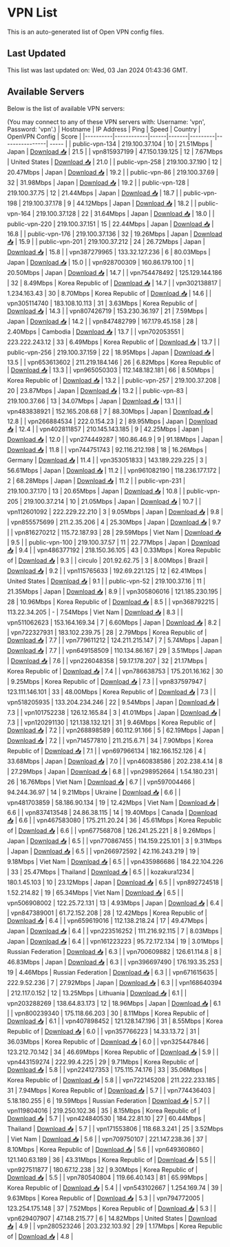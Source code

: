 # VPN List

This is an auto-generated list of Open VPN config files.

## Last Updated

This list was last updated on: Wed, 03 Jan 2024 01:43:36 GMT.

## Available Servers

Below is the list of available VPN servers:

(You may connect to any of these VPN servers with: Username: 'vpn', Password: 'vpn'.)
| Hostname | IP Address | Ping | Speed | Country | OpenVPN Config | Score |
|----------|------------|------|-------|---------|----------------| ----- |
| public-vpn-134 | 219.100.37.104 | 10 | 21.51Mbps | Japan | [Download 📥](./configs/server_0_JP.ovpn) | 21.5 |
| vpn815937199 | 47.150.139.125 | 12 | 7.67Mbps | United States | [Download 📥](./configs/server_1_US.ovpn) | 21.0 |
| public-vpn-258 | 219.100.37.190 | 12 | 20.47Mbps | Japan | [Download 📥](./configs/server_2_JP.ovpn) | 19.2 |
| public-vpn-86 | 219.100.37.69 | 32 | 31.98Mbps | Japan | [Download 📥](./configs/server_3_JP.ovpn) | 19.2 |
| public-vpn-128 | 219.100.37.75 | 12 | 21.44Mbps | Japan | [Download 📥](./configs/server_4_JP.ovpn) | 18.7 |
| public-vpn-198 | 219.100.37.178 | 9 | 44.12Mbps | Japan | [Download 📥](./configs/server_5_JP.ovpn) | 18.2 |
| public-vpn-164 | 219.100.37.128 | 22 | 31.64Mbps | Japan | [Download 📥](./configs/server_6_JP.ovpn) | 18.0 |
| public-vpn-220 | 219.100.37.151 | 15 | 22.44Mbps | Japan | [Download 📥](./configs/server_7_JP.ovpn) | 16.8 |
| public-vpn-176 | 219.100.37.136 | 32 | 19.26Mbps | Japan | [Download 📥](./configs/server_8_JP.ovpn) | 15.9 |
| public-vpn-201 | 219.100.37.212 | 24 | 26.72Mbps | Japan | [Download 📥](./configs/server_9_JP.ovpn) | 15.8 |
| vpn387279965 | 133.32.127.236 | 6 | 80.03Mbps | Japan | [Download 📥](./configs/server_10_JP.ovpn) | 15.0 |
| vpn928700309 | 160.86.179.100 | 1 | 20.50Mbps | Japan | [Download 📥](./configs/server_11_JP.ovpn) | 14.7 |
| vpn754478492 | 125.129.144.186 | 32 | 8.49Mbps | Korea Republic of | [Download 📥](./configs/server_12_KR.ovpn) | 14.7 |
| vpn302138817 | 1.234.163.43 | 30 | 8.70Mbps | Korea Republic of | [Download 📥](./configs/server_13_KR.ovpn) | 14.6 |
| vpn305114740 | 183.108.10.113 | 31 | 3.63Mbps | Korea Republic of | [Download 📥](./configs/server_14_KR.ovpn) | 14.3 |
| vpn807426719 | 153.230.36.197 | 21 | 7.59Mbps | Japan | [Download 📥](./configs/server_15_JP.ovpn) | 14.2 |
| vpn847482799 | 167.179.45.158 | 28 | 2.40Mbps | Cambodia | [Download 📥](./configs/server_16_KH.ovpn) | 13.7 |
| vpn702053551 | 223.222.243.12 | 33 | 6.49Mbps | Korea Republic of | [Download 📥](./configs/server_17_KR.ovpn) | 13.7 |
| public-vpn-256 | 219.100.37.159 | 22 | 18.95Mbps | Japan | [Download 📥](./configs/server_18_JP.ovpn) | 13.5 |
| vpn653613602 | 211.219.184.146 | 26 | 6.82Mbps | Korea Republic of | [Download 📥](./configs/server_19_KR.ovpn) | 13.3 |
| vpn965050303 | 112.148.182.181 | 66 | 8.50Mbps | Korea Republic of | [Download 📥](./configs/server_20_KR.ovpn) | 13.2 |
| public-vpn-257 | 219.100.37.208 | 20 | 23.87Mbps | Japan | [Download 📥](./configs/server_21_JP.ovpn) | 13.2 |
| public-vpn-83 | 219.100.37.66 | 13 | 34.07Mbps | Japan | [Download 📥](./configs/server_22_JP.ovpn) | 13.1 |
| vpn483838921 | 152.165.208.68 | 7 | 88.30Mbps | Japan | [Download 📥](./configs/server_23_JP.ovpn) | 12.8 |
| vpn266884534 | 222.0.154.23 | 2 | 89.95Mbps | Japan | [Download 📥](./configs/server_24_JP.ovpn) | 12.4 |
| vpn402811857 | 210.145.143.185 | 9 | 42.25Mbps | Japan | [Download 📥](./configs/server_25_JP.ovpn) | 12.0 |
| vpn274449287 | 160.86.46.9 | 9 | 91.18Mbps | Japan | [Download 📥](./configs/server_26_JP.ovpn) | 11.8 |
| vpn744751743 | 92.116.212.198 | 18 | 16.26Mbps | Germany | [Download 📥](./configs/server_27_DE.ovpn) | 11.4 |
| vpn353051833 | 143.189.229.225 | 3 | 56.61Mbps | Japan | [Download 📥](./configs/server_28_JP.ovpn) | 11.2 |
| vpn961082190 | 118.236.177.172 | 2 | 68.28Mbps | Japan | [Download 📥](./configs/server_29_JP.ovpn) | 11.2 |
| public-vpn-231 | 219.100.37.170 | 13 | 20.65Mbps | Japan | [Download 📥](./configs/server_30_JP.ovpn) | 10.8 |
| public-vpn-205 | 219.100.37.214 | 10 | 21.05Mbps | Japan | [Download 📥](./configs/server_31_JP.ovpn) | 10.7 |
| vpn112601092 | 222.229.22.210 | 3 | 9.05Mbps | Japan | [Download 📥](./configs/server_32_JP.ovpn) | 9.8 |
| vpn855575699 | 211.2.35.206 | 4 | 25.30Mbps | Japan | [Download 📥](./configs/server_33_JP.ovpn) | 9.7 |
| vpn816270212 | 115.72.187.93 | 28 | 29.59Mbps | Viet Nam | [Download 📥](./configs/server_34_VN.ovpn) | 9.5 |
| public-vpn-100 | 219.100.37.57 | 11 | 22.77Mbps | Japan | [Download 📥](./configs/server_35_JP.ovpn) | 9.4 |
| vpn486377192 | 218.150.36.105 | 43 | 0.33Mbps | Korea Republic of | [Download 📥](./configs/server_36_KR.ovpn) | 9.3 |
| circulo | 201.92.62.75 | 3 | 8.00Mbps | Brazil | [Download 📥](./configs/server_37_BR.ovpn) | 9.2 |
| vpn115765633 | 192.69.221.125 | 12 | 62.41Mbps | United States | [Download 📥](./configs/server_38_US.ovpn) | 9.1 |
| public-vpn-52 | 219.100.37.16 | 11 | 21.35Mbps | Japan | [Download 📥](./configs/server_39_JP.ovpn) | 8.9 |
| vpn305806016 | 121.185.230.195 | 28 | 10.96Mbps | Korea Republic of | [Download 📥](./configs/server_40_KR.ovpn) | 8.5 |
| vpn368792215 | 113.22.34.205 | - | 7.54Mbps | Viet Nam | [Download 📥](./configs/server_41_VN.ovpn) | 8.3 |
| vpn511062623 | 153.164.169.34 | 7 | 6.60Mbps | Japan | [Download 📥](./configs/server_42_JP.ovpn) | 8.2 |
| vpn722327931 | 183.102.239.75 | 28 | 2.79Mbps | Korea Republic of | [Download 📥](./configs/server_43_KR.ovpn) | 7.7 |
| vpn779611212 | 124.211.215.147 | 7 | 5.74Mbps | Japan | [Download 📥](./configs/server_44_JP.ovpn) | 7.7 |
| vpn649158509 | 110.134.86.167 | 29 | 3.51Mbps | Japan | [Download 📥](./configs/server_45_JP.ovpn) | 7.6 |
| vpn226048358 | 59.17.178.207 | 32 | 21.17Mbps | Korea Republic of | [Download 📥](./configs/server_46_KR.ovpn) | 7.4 |
| vpn786638753 | 175.201.16.162 | 30 | 9.25Mbps | Korea Republic of | [Download 📥](./configs/server_47_KR.ovpn) | 7.3 |
| vpn837597947 | 123.111.146.101 | 33 | 48.00Mbps | Korea Republic of | [Download 📥](./configs/server_48_KR.ovpn) | 7.3 |
| vpn518205935 | 133.204.234.246 | 22 | 9.54Mbps | Japan | [Download 📥](./configs/server_49_JP.ovpn) | 7.3 |
| vpn101752238 | 126.12.165.84 | 3 | 41.01Mbps | Japan | [Download 📥](./configs/server_50_JP.ovpn) | 7.3 |
| vpn120291130 | 121.138.132.121 | 31 | 9.46Mbps | Korea Republic of | [Download 📥](./configs/server_51_KR.ovpn) | 7.2 |
| vpn268898589 | 60.112.91.166 | 5 | 62.19Mbps | Japan | [Download 📥](./configs/server_52_JP.ovpn) | 7.2 |
| vpn714577810 | 211.215.6.71 | 34 | 7.90Mbps | Korea Republic of | [Download 📥](./configs/server_53_KR.ovpn) | 7.1 |
| vpn697966134 | 182.166.152.126 | 4 | 33.68Mbps | Japan | [Download 📥](./configs/server_54_JP.ovpn) | 7.0 |
| vpn460838586 | 202.238.4.14 | 8 | 27.29Mbps | Japan | [Download 📥](./configs/server_55_JP.ovpn) | 6.8 |
| vpn298952664 | 1.54.180.231 | 26 | 16.76Mbps | Viet Nam | [Download 📥](./configs/server_56_VN.ovpn) | 6.7 |
| vpn597004466 | 94.244.36.97 | 14 | 9.21Mbps | Ukraine | [Download 📥](./configs/server_57_UA.ovpn) | 6.6 |
| vpn481703859 | 58.186.90.134 | 19 | 12.42Mbps | Viet Nam | [Download 📥](./configs/server_58_VN.ovpn) | 6.6 |
| vpn837413548 | 24.86.38.115 | 14 | 19.40Mbps | Canada | [Download 📥](./configs/server_59_CA.ovpn) | 6.6 |
| vpn467583080 | 175.211.20.24 | 36 | 45.61Mbps | Korea Republic of | [Download 📥](./configs/server_60_KR.ovpn) | 6.6 |
| vpn677568708 | 126.241.25.221 | 8 | 9.26Mbps | Japan | [Download 📥](./configs/server_61_JP.ovpn) | 6.5 |
| vpn770867455 | 114.159.225.101 | 3 | 9.31Mbps | Japan | [Download 📥](./configs/server_62_JP.ovpn) | 6.5 |
| vpn266972592 | 42.116.243.219 | 19 | 9.18Mbps | Viet Nam | [Download 📥](./configs/server_63_VN.ovpn) | 6.5 |
| vpn435986686 | 184.22.104.226 | 33 | 25.47Mbps | Thailand | [Download 📥](./configs/server_64_TH.ovpn) | 6.5 |
| kozakura1234 | 180.1.45.103 | 10 | 23.12Mbps | Japan | [Download 📥](./configs/server_65_JP.ovpn) | 6.5 |
| vpn892724518 | 1.52.214.82 | 19 | 65.34Mbps | Viet Nam | [Download 📥](./configs/server_66_VN.ovpn) | 6.5 |
| vpn506908002 | 122.25.72.131 | 13 | 4.93Mbps | Japan | [Download 📥](./configs/server_67_JP.ovpn) | 6.4 |
| vpn847389001 | 61.72.152.208 | 28 | 12.42Mbps | Korea Republic of | [Download 📥](./configs/server_68_KR.ovpn) | 6.4 |
| vpn659619016 | 112.138.218.24 | 17 | 49.47Mbps | Japan | [Download 📥](./configs/server_69_JP.ovpn) | 6.4 |
| vpn223516252 | 111.216.92.115 | 7 | 8.03Mbps | Japan | [Download 📥](./configs/server_70_JP.ovpn) | 6.4 |
| vpn161223223 | 95.72.172.134 | 19 | 3.01Mbps | Russian Federation | [Download 📥](./configs/server_71_RU.ovpn) | 6.3 |
| vpn700609882 | 126.61.114.8 | 8 | 46.83Mbps | Japan | [Download 📥](./configs/server_72_JP.ovpn) | 6.3 |
| vpn396697490 | 176.193.35.253 | 19 | 4.46Mbps | Russian Federation | [Download 📥](./configs/server_73_RU.ovpn) | 6.3 |
| vpn671615635 | 222.9.52.236 | 7 | 27.92Mbps | Japan | [Download 📥](./configs/server_74_JP.ovpn) | 6.3 |
| vpn168640394 | 212.117.0.152 | 12 | 13.25Mbps | Lithuania | [Download 📥](./configs/server_75_LT.ovpn) | 6.1 |
| vpn203288269 | 138.64.83.173 | 12 | 18.96Mbps | Japan | [Download 📥](./configs/server_76_JP.ovpn) | 6.1 |
| vpn800239340 | 175.118.66.203 | 30 | 8.11Mbps | Korea Republic of | [Download 📥](./configs/server_77_KR.ovpn) | 6.1 |
| vpn407898452 | 121.128.147.196 | 31 | 8.55Mbps | Korea Republic of | [Download 📥](./configs/server_78_KR.ovpn) | 6.0 |
| vpn357766223 | 14.33.13.72 | 31 | 36.03Mbps | Korea Republic of | [Download 📥](./configs/server_79_KR.ovpn) | 6.0 |
| vpn325447846 | 123.212.70.142 | 34 | 46.69Mbps | Korea Republic of | [Download 📥](./configs/server_80_KR.ovpn) | 5.9 |
| vpn443159274 | 222.99.4.225 | 29 | 9.71Mbps | Korea Republic of | [Download 📥](./configs/server_81_KR.ovpn) | 5.8 |
| vpn224127353 | 175.115.74.176 | 33 | 35.06Mbps | Korea Republic of | [Download 📥](./configs/server_82_KR.ovpn) | 5.8 |
| vpn722145208 | 211.222.233.185 | 31 | 7.94Mbps | Korea Republic of | [Download 📥](./configs/server_83_KR.ovpn) | 5.7 |
| vpn774436403 | 5.18.180.255 | 6 | 19.59Mbps | Russian Federation | [Download 📥](./configs/server_84_RU.ovpn) | 5.7 |
| vpn119804016 | 219.250.102.36 | 35 | 8.15Mbps | Korea Republic of | [Download 📥](./configs/server_85_KR.ovpn) | 5.7 |
| vpn424840530 | 184.22.81.10 | 27 | 60.44Mbps | Thailand | [Download 📥](./configs/server_86_TH.ovpn) | 5.7 |
| vpn171553806 | 118.68.3.241 | 25 | 3.52Mbps | Viet Nam | [Download 📥](./configs/server_87_VN.ovpn) | 5.6 |
| vpn709750107 | 221.147.238.36 | 37 | 8.10Mbps | Korea Republic of | [Download 📥](./configs/server_88_KR.ovpn) | 5.6 |
| vpn649360860 | 121.140.63.189 | 36 | 43.31Mbps | Korea Republic of | [Download 📥](./configs/server_89_KR.ovpn) | 5.5 |
| vpn927511877 | 180.67.12.238 | 32 | 9.30Mbps | Korea Republic of | [Download 📥](./configs/server_90_KR.ovpn) | 5.5 |
| vpn780540804 | 119.66.40.143 | 81 | 65.99Mbps | Korea Republic of | [Download 📥](./configs/server_91_KR.ovpn) | 5.4 |
| vpn543102667 | 1.254.169.74 | 39 | 9.63Mbps | Korea Republic of | [Download 📥](./configs/server_92_KR.ovpn) | 5.3 |
| vpn794772005 | 123.254.175.148 | 37 | 7.52Mbps | Korea Republic of | [Download 📥](./configs/server_93_KR.ovpn) | 5.3 |
| vpn629407907 | 47.148.215.77 | 6 | 14.82Mbps | United States | [Download 📥](./configs/server_94_US.ovpn) | 4.9 |
| vpn280523246 | 203.232.103.92 | 29 | 1.17Mbps | Korea Republic of | [Download 📥](./configs/server_95_KR.ovpn) | 4.8 |
